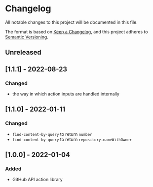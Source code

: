 # Changelog
All notable changes to this project will be documented in this file.

The format is based on [Keep a Changelog](https://keepachangelog.com/en/1.0.0/),
and this project adheres to [Semantic Versioning](https://semver.org/spec/v2.0.0.html).

## Unreleased

## [1.1.1] - 2022-08-23
### Changed
- the way in which action inputs are handled internally

## [1.1.0] - 2022-01-11
### Changed
- `find-content-by-query` to return `number`
- `find-content-by-query` to return `repository.nameWithOwner`

## [1.0.0] - 2022-01-04
### Added
- GitHub API action library
